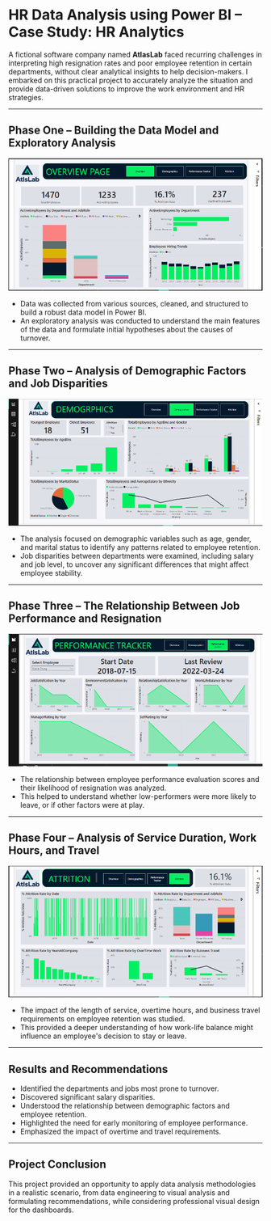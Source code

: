 # HR Data Analysis using Power BI – Case Study: HR Analytics

A fictional software company named **AtlasLab** faced recurring challenges in interpreting high resignation rates and poor employee retention in certain departments, without clear analytical insights to help decision-makers. I embarked on this practical project to accurately analyze the situation and provide data-driven solutions to improve the work environment and HR strategies.

---

## Phase One – Building the Data Model and Exploratory Analysis
![Overview page](https://github.com/MohamdSiraj/AtlasLabHRAnalytics/blob/main/assets/overview%20shot.PNG?raw=true)

- Data was collected from various sources, cleaned, and structured to build a robust data model in Power BI.
- An exploratory analysis was conducted to understand the main features of the data and formulate initial hypotheses about the causes of turnover.

---

## Phase Two – Analysis of Demographic Factors and Job Disparities
![Demographics page](https://github.com/MohamdSiraj/AtlasLabHRAnalytics/blob/main/assets/Demographics%20snap.PNG?raw=true)
- The analysis focused on demographic variables such as age, gender, and marital status to identify any patterns related to employee retention.
- Job disparities between departments were examined, including salary and job level, to uncover any significant differences that might affect employee stability.

---

## Phase Three – The Relationship Between Job Performance and Resignation
![Performance page](https://github.com/MohamdSiraj/AtlasLabHRAnalytics/blob/main/assets/Performance%20Traker.PNG?raw=true)
- The relationship between employee performance evaluation scores and their likelihood of resignation was analyzed.
- This helped to understand whether low-performers were more likely to leave, or if other factors were at play.

---

## Phase Four – Analysis of Service Duration, Work Hours, and Travel
![Attrition page](https://github.com/MohamdSiraj/AtlasLabHRAnalytics/blob/main/assets/Attrition%20Snap.PNG?raw=true)
- The impact of the length of service, overtime hours, and business travel requirements on employee retention was studied.
- This provided a deeper understanding of how work-life balance might influence an employee's decision to stay or leave.

---

## Results and Recommendations

- Identified the departments and jobs most prone to turnover.
- Discovered significant salary disparities.
- Understood the relationship between demographic factors and employee retention.
- Highlighted the need for early monitoring of employee performance.
- Emphasized the impact of overtime and travel requirements.

---

## Project Conclusion

This project provided an opportunity to apply data analysis methodologies in a realistic scenario, from data engineering to visual analysis and formulating recommendations, while considering professional visual design for the dashboards.
